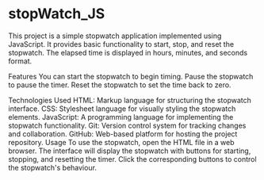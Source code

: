 # stopWatch_JS
This project is a simple stopwatch application implemented using JavaScript. It provides basic functionality to start, stop, and reset the stopwatch. The elapsed time is displayed in hours, minutes, and seconds format.

Features
  You can start the stopwatch to begin timing.
  Pause the stopwatch to pause the timer.
  Reset the stopwatch to set the time back to zero.

Technologies Used
  HTML: Markup language for structuring the stopwatch interface.
  CSS: Stylesheet language for visually styling the stopwatch elements.
  JavaScript: A programming language for implementing the stopwatch functionality.
  Git: Version control system for tracking changes and collaboration.
  GitHub: Web-based platform for hosting the project repository.
Usage
  To use the stopwatch, open the HTML file in a web browser. The interface will display the stopwatch with buttons for starting, stopping, and resetting the timer. Click the corresponding buttons to control the stopwatch's behaviour.
